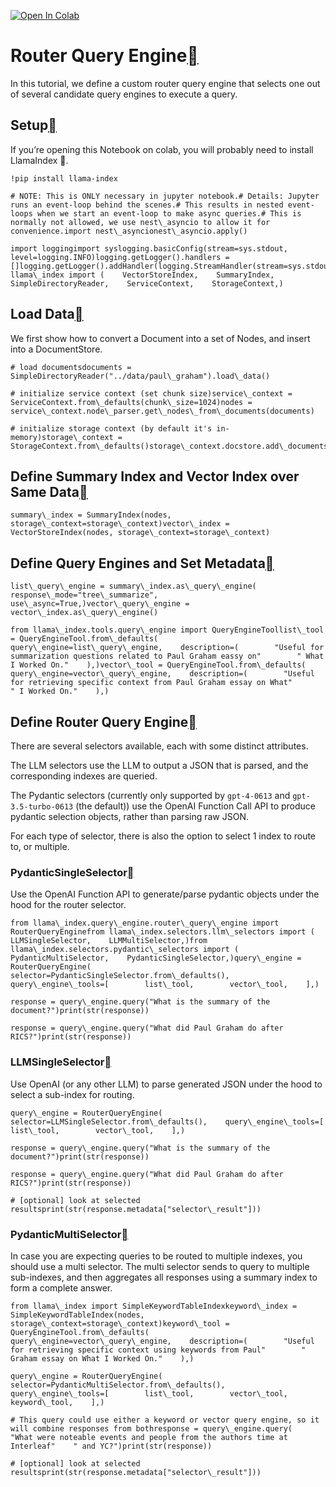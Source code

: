 [![Open In Colab](https://colab.research.google.com/assets/colab-badge.svg)](https://colab.research.google.com/github/run-llama/llama_index/blob/main/docs/examples/query_engine/RouterQueryEngine.ipynb)

Router Query Engine[](#router-query-engine "Permalink to this heading")
========================================================================

In this tutorial, we define a custom router query engine that selects one out of several candidate query engines to execute a query.

Setup[](#setup "Permalink to this heading")
--------------------------------------------

If you’re opening this Notebook on colab, you will probably need to install LlamaIndex 🦙.


```
!pip install llama-index
```

```
# NOTE: This is ONLY necessary in jupyter notebook.# Details: Jupyter runs an event-loop behind the scenes.# This results in nested event-loops when we start an event-loop to make async queries.# This is normally not allowed, we use nest\_asyncio to allow it for convenience.import nest\_asyncionest\_asyncio.apply()
```

```
import loggingimport syslogging.basicConfig(stream=sys.stdout, level=logging.INFO)logging.getLogger().handlers = []logging.getLogger().addHandler(logging.StreamHandler(stream=sys.stdout))from llama\_index import (    VectorStoreIndex,    SummaryIndex,    SimpleDirectoryReader,    ServiceContext,    StorageContext,)
```
Load Data[](#load-data "Permalink to this heading")
----------------------------------------------------

We first show how to convert a Document into a set of Nodes, and insert into a DocumentStore.


```
# load documentsdocuments = SimpleDirectoryReader("../data/paul\_graham").load\_data()
```

```
# initialize service context (set chunk size)service\_context = ServiceContext.from\_defaults(chunk\_size=1024)nodes = service\_context.node\_parser.get\_nodes\_from\_documents(documents)
```

```
# initialize storage context (by default it's in-memory)storage\_context = StorageContext.from\_defaults()storage\_context.docstore.add\_documents(nodes)
```
Define Summary Index and Vector Index over Same Data[](#define-summary-index-and-vector-index-over-same-data "Permalink to this heading")
------------------------------------------------------------------------------------------------------------------------------------------


```
summary\_index = SummaryIndex(nodes, storage\_context=storage\_context)vector\_index = VectorStoreIndex(nodes, storage\_context=storage\_context)
```
Define Query Engines and Set Metadata[](#define-query-engines-and-set-metadata "Permalink to this heading")
------------------------------------------------------------------------------------------------------------


```
list\_query\_engine = summary\_index.as\_query\_engine(    response\_mode="tree\_summarize",    use\_async=True,)vector\_query\_engine = vector\_index.as\_query\_engine()
```

```
from llama\_index.tools.query\_engine import QueryEngineToollist\_tool = QueryEngineTool.from\_defaults(    query\_engine=list\_query\_engine,    description=(        "Useful for summarization questions related to Paul Graham eassy on"        " What I Worked On."    ),)vector\_tool = QueryEngineTool.from\_defaults(    query\_engine=vector\_query\_engine,    description=(        "Useful for retrieving specific context from Paul Graham essay on What"        " I Worked On."    ),)
```
Define Router Query Engine[](#define-router-query-engine "Permalink to this heading")
--------------------------------------------------------------------------------------

There are several selectors available, each with some distinct attributes.

The LLM selectors use the LLM to output a JSON that is parsed, and the corresponding indexes are queried.

The Pydantic selectors (currently only supported by `gpt-4-0613` and `gpt-3.5-turbo-0613` (the default)) use the OpenAI Function Call API to produce pydantic selection objects, rather than parsing raw JSON.

For each type of selector, there is also the option to select 1 index to route to, or multiple.

### PydanticSingleSelector[](#pydanticsingleselector "Permalink to this heading")

Use the OpenAI Function API to generate/parse pydantic objects under the hood for the router selector.


```
from llama\_index.query\_engine.router\_query\_engine import RouterQueryEnginefrom llama\_index.selectors.llm\_selectors import (    LLMSingleSelector,    LLMMultiSelector,)from llama\_index.selectors.pydantic\_selectors import (    PydanticMultiSelector,    PydanticSingleSelector,)query\_engine = RouterQueryEngine(    selector=PydanticSingleSelector.from\_defaults(),    query\_engine\_tools=[        list\_tool,        vector\_tool,    ],)
```

```
response = query\_engine.query("What is the summary of the document?")print(str(response))
```

```
response = query\_engine.query("What did Paul Graham do after RICS?")print(str(response))
```
### LLMSingleSelector[](#llmsingleselector "Permalink to this heading")

Use OpenAI (or any other LLM) to parse generated JSON under the hood to select a sub-index for routing.


```
query\_engine = RouterQueryEngine(    selector=LLMSingleSelector.from\_defaults(),    query\_engine\_tools=[        list\_tool,        vector\_tool,    ],)
```

```
response = query\_engine.query("What is the summary of the document?")print(str(response))
```

```
response = query\_engine.query("What did Paul Graham do after RICS?")print(str(response))
```

```
# [optional] look at selected resultsprint(str(response.metadata["selector\_result"]))
```
### PydanticMultiSelector[](#pydanticmultiselector "Permalink to this heading")

In case you are expecting queries to be routed to multiple indexes, you should use a multi selector. The multi selector sends to query to multiple sub-indexes, and then aggregates all responses using a summary index to form a complete answer.


```
from llama\_index import SimpleKeywordTableIndexkeyword\_index = SimpleKeywordTableIndex(nodes, storage\_context=storage\_context)keyword\_tool = QueryEngineTool.from\_defaults(    query\_engine=vector\_query\_engine,    description=(        "Useful for retrieving specific context using keywords from Paul"        " Graham essay on What I Worked On."    ),)
```

```
query\_engine = RouterQueryEngine(    selector=PydanticMultiSelector.from\_defaults(),    query\_engine\_tools=[        list\_tool,        vector\_tool,        keyword\_tool,    ],)
```

```
# This query could use either a keyword or vector query engine, so it will combine responses from bothresponse = query\_engine.query(    "What were noteable events and people from the authors time at Interleaf"    " and YC?")print(str(response))
```

```
# [optional] look at selected resultsprint(str(response.metadata["selector\_result"]))
```
